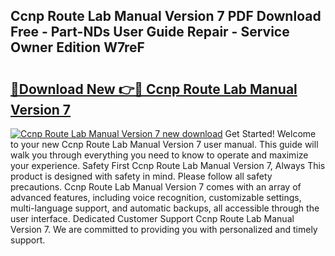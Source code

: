## Ccnp Route Lab Manual Version 7 PDF Download Free - Part-NDs User Guide Repair - Service Owner Edition W7reF

# <h2><a href="http://cf17856.oget.top/?id=Ccnp+Route+Lab+Manual+Version+7">🔗Download New 👉🔴 Ccnp Route Lab Manual Version 7</a></h2>

[![Ccnp Route Lab Manual Version 7 new download](https://i.imgur.com/5g1atiW.png)](http://cf17856.oget.top/?id=Ccnp+Route+Lab+Manual+Version+7)
Get Started! Welcome to your new Ccnp Route Lab Manual Version 7 user manual. This guide will walk you through everything you need to know to operate and maximize your experience. Safety First Ccnp Route Lab Manual Version 7, Always This product is designed with safety in mind. Please follow all safety precautions. Ccnp Route Lab Manual Version 7 comes with an array of advanced features, including voice recognition, customizable settings, multi-language support, and automatic backups, all accessible through the user interface. Dedicated Customer Support Ccnp Route Lab Manual Version 7. We are committed to providing you with personalized and timely support.
